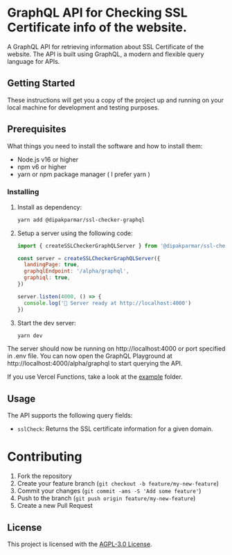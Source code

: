 # GraphQL API for Checking SSL Certificate info of the website.

A GraphQL API for retrieving information about SSL Certificate of the website. The API is built using GraphQL, a modern and flexible query language for APIs.

## Getting Started

These instructions will get you a copy of the project up and running on your local machine for development and testing purposes.

## Prerequisites

What things you need to install the software and how to install them:

- Node.js v16 or higher
- npm v6 or higher
- yarn or npm package manager ( I prefer yarn )

### Installing

1. Install as dependency:
   ```bash
   yarn add @dipakparmar/ssl-checker-graphql
   ```
2. Setup a server using the following code:

   ```js
   import { createSSLCheckerGraphQLServer } from '@dipakparmar/ssl-checker-graphql'

   const server = createSSLCheckerGraphQLServer({
     landingPage: true,
     graphqlEndpoint: '/alpha/graphql',
     graphiql: true,
   })

   server.listen(4000, () => {
     console.log('🚀 Server ready at http://localhost:4000')
   })
   ```

3. Start the dev server:
   ```bash
   yarn dev
   ```

The server should now be running on http://localhost:4000 or port specified in .env file. You can now open the GraphQL Playground at http://localhost:4000/alpha/graphql to start querying the API.

If you use Vercel Functions, take a look at the [example](./example/) folder.

## Usage

The API supports the following query fields:

- `sslCheck`: Returns the SSL certificate information for a given domain.

# Contributing

1. Fork the repository
2. Create your feature branch (`git checkout -b feature/my-new-feature`)
3. Commit your changes (`git commit -ams -S 'Add some feature'`)
4. Push to the branch (`git push origin feature/my-new-feature`)
5. Create a new Pull Request

## License

This project is licensed with the [AGPL-3.0 License](https://github.com/dipakparmar/ssl-checker-graphql/blob/main/LICENSE).
